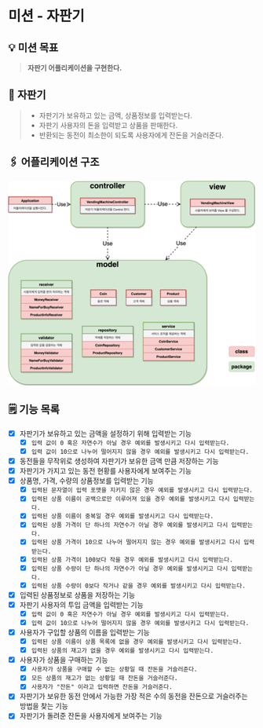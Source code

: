 # 미션 - 자판기

## 💡 미션 목표

> **자판기 어플리케이션을 구현한다.**

## 🥤 자판기

> - 자판기가 보유하고 있는 금액, 상품정보를 입력받는다.
> - 자판기 사용자의 돈을 입력받고 상품을 판매한다.
> - 반환되는 동전이 최소한이 되도록 사용자에게 잔돈을 거슬러준다.

## 🖇 어플리케이션 구조

![](../image/diagram.png)

## 🗒 기능 목록

- [x] 자판기가 보유하고 있는 금액을 설정하기 위해 입력받는 기능
    - [x] `입력 값이 0 혹은 자연수가 아닐 경우 예외를 발생시키고 다시 입력받는다.`
    - [x] `입력 값이 10으로 나누어 떨어지지 않을 경우 예외를 발생시키고 다시 입력받는다.`
- [x] 동전들을 무작위로 생성하여 자판기가 보유한 금액 만큼 저장하는 기능
- [x] 자판기가 가지고 있는 동전 현황를 사용자에게 보여주는 기능
- [x] 상품명, 가격, 수량의 상품정보를 입력받는 기능
    - [x] `입력된 문자열이 입력 포맷을 지키지 않은 경우 예외를 발생시키고 다시 입력받는다.`
    - [x] `입력된 상품 이름이 공백으로만 이루어져 있을 경우 예외를 발생시키고 다시 입력받는다.`
    - [x] `입력된 상품 이름이 중복일 경우 예외를 발생시키고 다시 입력받는다.`
    - [x] `입력된 상품 가격이 단 하나의 자연수가 아닐 경우 예외를 발생시키고 다시 입력받는다.`
    - [x] `입력된 상품 가격이 10으로 나누어 떨어지지 않는 경우 예외를 발생시키고 다시 입력받는다.`
    - [x] `입력된 상품 가격이 100보다 작을 경우 예외를 발생시키고 다시 입력받는다.`
    - [x] `입력된 상품 수량이 단 하나의 자연수가 아닐 경우 예외를 발생시키고 다시 입력받는다.`
    - [x] `입력된 상품 수량이 0보다 작거나 같을 경우 예외를 발생시키고 다시 입력받는다.`
- [x] 입력된 상품정보로 상품을 저장하는 기능
- [x] 자판기 사용자의 투입 금액을 입력받는 기능
    - [x] `입력 값이 0 혹은 자연수가 아닐 경우 예외를 발생시키고 다시 입력받는다.`
    - [x] `입력 값이 10으로 나누어 떨어지지 않을 경우 예외를 발생시키고 다시 입력받는다.`
- [x] 사용자가 구입할 상품의 이름을 입력받는 기능
    - [x] `입력된 상품 이름이 상품 목록에 없을 경우 예외를 발생시키고 다시 입력받는다.`
    - [x] `입력된 상품의 재고가 없을 경우 예외를 발생시키고 다시 입력받는다.`
- [x] 사용자가 상품을 구매하는 기능
    - [x] `사용자가 상품을 구매할 수 없는 상황일 때 잔돈을 거슬러준다.`
    - [x] `모든 상품의 재고가 없는 상황일 때 잔돈을 거슬러준다.`
    - [x] `사용자가 "잔돈" 이라고 입력하면 잔돈을 거슬러준다.`
- [x] 자판기가 보유한 동전 안에서 가능한 가장 적은 수의 동전을 잔돈으로 거슬러주는 방법을 찾는 기능
- [x] 자판기가 돌려준 잔돈을 사용자에게 보여주는 기능
